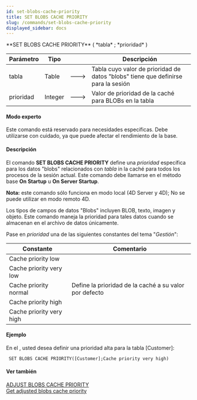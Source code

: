 ```yaml
---
id: set-blobs-cache-priority
title: SET BLOBS CACHE PRIORITY
slug: /commands/set-blobs-cache-priority
displayed_sidebar: docs
---
```


<!--REF #_command_.SET BLOBS CACHE PRIORITY.Syntax-->**SET BLOBS CACHE PRIORITY** ( *tabla* ; *prioridad* )<!-- END REF-->
<!--REF #_command_.SET BLOBS CACHE PRIORITY.Params-->
| Parámetro | Tipo |  | Descripción |
| --- | --- | --- | --- |
| tabla | Table | &#x1F852; | Tabla cuyo valor de prioridad de datos "blobs" tiene que definirse para la sesión |
| prioridad | Integer | &#x1F852; | Valor de prioridad de la caché para BLOBs en la tabla |

<!-- END REF-->

#### Modo experto 

<!--REF #_command_.SET BLOBS CACHE PRIORITY.Summary-->Este comando está reservado para necesidades específicas.<!-- END REF--> Debe utilizarse con cuidado, ya que puede afectar el rendimiento de la base.

#### Descripción 

El comando **SET BLOBS CACHE PRIORITY** define una *prioridad* específica para los datos "blobs" relacionados con *tabla* in la caché para todos los procesos de la sesión actual. Este comando debe llamarse en el método base **On Startup** u **On Server Startup**.

**Nota:** este comando sólo funciona en modo local (4D Server y 4D); No se puede utilizar en modo remoto 4D.

Los tipos de campos de datos "Blobs" incluyen BLOB, texto, imagen y objeto. Este comando maneja la prioridad para tales datos cuando se almacenan en el archivo de datos únicamente.

Pase en *prioridad* una de las siguientes constantes del tema "*Gestión*":

| Constante                | Comentario                                             |
| ------------------------ | ------------------------------------------------------ |
| Cache priority low       |                                                        |
| Cache priority very low  |                                                        |
| Cache priority normal    | Define la prioridad de la caché a su valor por defecto |
| Cache priority high      |                                                        |
| Cache priority very high |                                                        |

#### Ejemplo 

En el , usted desea definir una prioridad alta para la tabla \[Customer\]:

```4d
 SET BLOBS CACHE PRIORITY([Customer];Cache priority very high)
```

#### Ver también 

[ADJUST BLOBS CACHE PRIORITY](adjust-blobs-cache-priority.md)  
[Get adjusted blobs cache priority](get-adjusted-blobs-cache-priority.md)  